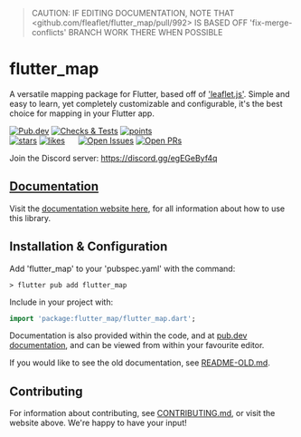 > CAUTION: IF EDITING DOCUMENTATION, NOTE THAT <github.com/fleaflet/flutter_map/pull/992> IS BASED OFF 'fix-merge-conflicts' BRANCH
> WORK THERE WHEN POSSIBLE

# flutter_map

A versatile mapping package for Flutter, based off of ['leaflet.js'](https://leafletjs.com/). Simple and easy to learn, yet completely customizable and configurable, it's the best choice for mapping in your Flutter app.

[![Pub.dev](https://img.shields.io/pub/v/flutter_map.svg?label=Latest+Version)](https://pub.dev/packages/flutter_map) [![Checks & Tests](https://badgen.net/github/checks/fleaflet/flutter_map?label=Checks+%26+Tests&color=orange)](https://github.com/fleaflet/flutter_map/actions?query=branch%3Amaster) [![points](https://badges.bar/flutter_map/pub%20points)](https://pub.dev/packages/flutter_map/score)  
[![stars](https://badgen.net/github/stars/fleaflet/flutter_map?label=stars&color=green&icon=github)](https://github.com/fleaflet/flutter_map/stargazers) [![likes](https://badges.bar/flutter_map/likes)](https://pub.dev/packages/flutter_map/score)&nbsp;&nbsp;&nbsp;&nbsp;&nbsp;&nbsp;[![Open Issues](https://badgen.net/github/open-issues/fleaflet/flutter_map?label=Open+Issues&color=green)](https://GitHub.com/fleaflet/flutter_map/issues) [![Open PRs](https://badgen.net/github/open-prs/fleaflet/flutter_map?label=Open+PRs&color=green)](https://GitHub.com/fleaflet/flutter_map/pulls)

Join the Discord server: <https://discord.gg/egEGeByf4q>

## [Documentation](https://flutter-map.vercel.app/)

Visit the [documentation website here](https://flutter-map.vercel.app/), for all information about how to use this library.

## Installation & Configuration

Add 'flutter_map' to your 'pubspec.yaml' with the command:

```shell
> flutter pub add flutter_map
```

Include in your project with:

```dart
import 'package:flutter_map/flutter_map.dart';
```

Documentation is also provided within the code, and at [pub.dev documentation](https://pub.dev/documentation/flutter_map/latest/flutter_map/flutter_map-library.html), and can be viewed from within your favourite editor.

If you would like to see the old documentation, see [README-OLD.md](-LINK-).

## Contributing

For information about contributing, see [CONTRIBUTING.md](-LINK-), or visit the website above. We're happy to have your input!
